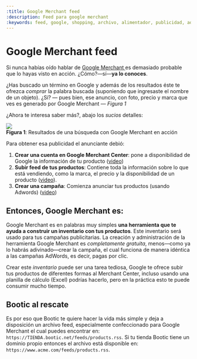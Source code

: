 ```yaml
---
:title: Google Merchant feed
:description: Feed para google merchant
:keywords: feed, google, shopping, archivo, alimentador, publicidad, adwords
---
```


# Google Merchant feed

Si nunca habías oído hablar de [ Google Merchant ][1] es demasiado probable que lo
hayas visto en acción. ¿Cómo?—sí—<strong>ya lo conoces</strong>.

¿Has buscado un término en Google y además de los resultados éste te ofrezca
_comprar_ la palabra buscada (suponiendo que ingresaste el nombre de un objeto).
¿Sí? — pues bien, ese anuncio, con foto, precio y marca que ves es generado por
Google Merchant — _Figura 1_

¿Ahora te interesa saber más?, abajo los _sucios_ detalles:

<div class="captura">
  <div class="c-contenido">
    <img src="/img/tutoriales/google_merchant_en_accion.png">
  </div>
  <div class="c-pie"><strong>Figura 1</strong>: Resultados de una búsqueda con
  Google Merchant en acción</div>
</div>

Para obtener esa publicidad el anunciante debió:

1. <strong>Crear una cuenta en Google Merchant Center</strong>: pone a
   disponibilidad de Google la información de tu producto ([video][video_1])
2. <strong>Subir feed de tus productos</strong>: Contiene toda la información
   sobre lo que está vendiendo, como la marca, el precio y la disponibilidad de
   un producto ([video][video_2]).
3. <strong>Crear una campaña</strong>: Comienza anunciar tus productos (usando
   Adwords) ([video][video_3])

## Entonces, Google Merchant es:

Google Merchant es en palabras muy simples **una herramienta que te ayuda a
construir un inventario con tus productos**. Este inventario será usado para tus
campañas publicitarias. La creación y administración de la herramienta Google
Merchant es _completamente gratuita_, menos—como ya lo habrás adivinado—crear la
campaña, el cual funciona de manera idéntica a las campañas AdWords, es decir,
pagas por clic.

Crear este _inventario_ puede ser una tarea tediosa, Google te ofrece subir tus
productos de diferentes formas al Merchant Center, incluso usando una planilla
de cálculo (Excel) podrías hacerlo, pero en la práctica esto te puede consumir
mucho tiempo. 

## Bootic al rescate

Es por eso que Bootic te quiere hacer la vida más simple y deja a disposición un
archivo feed, especialmente confeccionado para Google Merchant el cual puedes
encontrar en: `https://TIENDA.bootic.net/feeds/products.rss`. Si tu
tienda Bootic tiene un dominio propio entonces el archivo está disponible en:
`https://www.acme.com/feeds/products.rss`.

[1]: https://merchants.google.com/ "Ir a la Google Merchant Center"
[video_1]: https://youtu.be/apXuW7Qex7k
[video_2]: https://youtu.be/dq2VlBbqTL4
[video_3]: https://youtu.be/FLZdoeCv5o4
